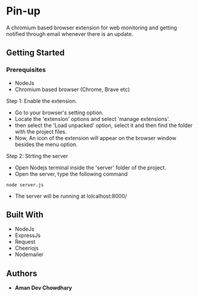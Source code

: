 # Pin-up
A chromium based browser extension for web monitoring and getting notified through email whenever there is an update.

## Getting Started

### Prerequisites

 * NodeJs
 * Chromium based browser (Chrome, Brave etc)


Step 1: Enable the extension.

* Go to your browser's setting option.
* Locate the 'extension' options and select 'manage extensions'.
* then select the 'Load unpacked' option, select it and then find the folder with the project files.
* Now, An icon of the extension will appear on the browser window besides the menu option.

Step 2: Strting the server

* Open Nodejs terminal inside the 'server' folder of the project.
* Open the server, type the following command
```
node server.js
```
* The server will be running at lolcalhost:8000/


## Built With

* NodeJs
* ExpressJs
* Request
* Cheeriojs
* Nodemailer

## Authors

* **Aman Dev Chowdhary**
